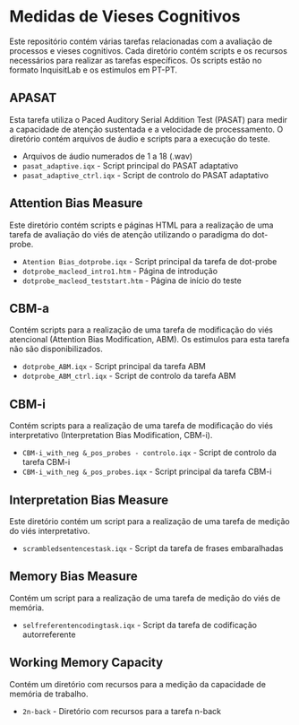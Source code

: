 
# Medidas de Vieses Cognitivos

Este repositório contém várias tarefas relacionadas com a avaliação de processos e vieses cognitivos. Cada diretório contém scripts e os recursos necessários para realizar as tarefas específicos. Os scripts estão no formato InquisitLab e os estimulos em PT-PT.


## APASAT
Esta tarefa utiliza o Paced Auditory Serial Addition Test (PASAT) para medir a capacidade de atenção sustentada e a velocidade de processamento. O diretório contém arquivos de áudio e scripts para a execução do teste.

- Arquivos de áudio numerados de 1 a 18 (.wav)
- `pasat_adaptive.iqx` - Script principal do PASAT adaptativo
- `pasat_adaptive_ctrl.iqx` - Script de controlo do PASAT adaptativo

## Attention Bias Measure
Este diretório contém scripts e páginas HTML para a realização de uma tarefa de avaliação do viés de atenção utilizando o paradigma do dot-probe.

- `Atention Bias_dotprobe.iqx` - Script principal da tarefa de dot-probe
- `dotprobe_macleod_intro1.htm` - Página de introdução
- `dotprobe_macleod_teststart.htm` - Página de início do teste

## CBM-a
Contém scripts para a realização de uma tarefa de modificação do viés atencional (Attention Bias Modification, ABM). Os estimulos para esta tarefa não são disponibilizados.

- `dotprobe_ABM.iqx` - Script principal da tarefa ABM
- `dotprobe_ABM_ctrl.iqx` - Script de controlo da tarefa ABM

## CBM-i
Contém scripts para a realização de uma tarefa de modificação do viés interpretativo (Interpretation Bias Modification, CBM-i).

- `CBM-i_with_neg &_pos_probes - controlo.iqx` - Script de controlo da tarefa CBM-i
- `CBM-i_with_neg &_pos_probes.iqx` - Script principal da tarefa CBM-i

## Interpretation Bias Measure
Este diretório contém um script para a realização de uma tarefa de medição do viés interpretativo.

- `scrambledsentencestask.iqx` - Script da tarefa de frases embaralhadas

## Memory Bias Measure
Contém um script para a realização de uma tarefa de medição do viés de memória.

- `selfreferentencodingtask.iqx` - Script da tarefa de codificação autorreferente

## Working Memory Capacity
Contém um diretório com recursos para a medição da capacidade de memória de trabalho.

- `2n-back` - Diretório com recursos para a tarefa n-back
